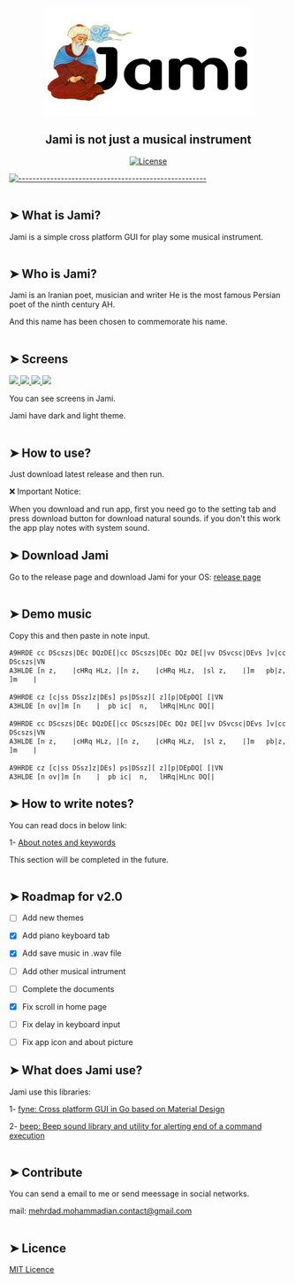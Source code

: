 <p align="center">
  <img src="assets/about.png" alt="jami" width="380" height="195" />
</p>

<h2 align="center">Jami is not just a musical instrument</h2>


<p align="center">
  <a href="https://github.com/mehrdad-dev/Jami/blob/master/LICENSE"><img src="https://img.shields.io/badge/license-MIT-informational" alt="License"></a>
</p>

[![-----------------------------------------------------](https://raw.githubusercontent.com/andreasbm/readme/master/assets/lines/colored.png)](#table-of-contents)
</br>
<br/>

## ➤ What is Jami?
Jami is a simple cross platform GUI for play some musical instrument.
</br>
<br/>
## ➤ Who is Jami?
Jami is an Iranian poet, musician and writer
He is the most famous Persian poet of the ninth century AH.

And this name has been chosen to commemorate his name.
</br>
<br/>
## ➤ Screens
<a href="https://github.com/mehrdad-dev/Jami/blob/master/assets/screen-1.jpg" target="_blank">
<img src="https://raw.githubusercontent.com/mehrdad-dev/Jami/master/assets/screen-1.jpg" width="48%">
</a>

<a href="https://github.com/mehrdad-dev/Jami/blob/master/assets/screen-2.jpg" target="_blank">
<img src="https://raw.githubusercontent.com/mehrdad-dev/Jami/master/assets/screen-2.jpg" width="48%">
</a>

<a href="https://github.com/mehrdad-dev/Jami/blob/master/assets/screen-3.jpg" target="_blank">
<img src="https://raw.githubusercontent.com/mehrdad-dev/Jami/master/assets/screen-3.jpg" width="48%">
</a>

<a href="https://github.com/mehrdad-dev/Jami/blob/master/assets/screen-4.jpg" target="_blank">
<img src="https://raw.githubusercontent.com/mehrdad-dev/Jami/master/assets/screen-4.jpg" width="48%">
</a>

You can see screens in Jami.

Jami have dark and light theme.
</br>
<br/>
## ➤ How to use?
Just download latest release and then run.

❌ Important Notice:

When you download and run app, first you need go to the setting tab and press download button for download natural sounds.
if you don't this work the app play notes with system sound.

## ➤ Download Jami
Go to the release page and download Jami for your OS:  [release page](https://github.com/mehrdad-dev/Jami/releases)
</br>
<br/>
## ➤ Demo music
Copy this and then paste in note input.
````
A9HRDE cc DScszs|DEc DQzDE[|cc DScszs|DEc DQz DE[|vv DSvcsc|DEvs ]v|cc DScszs|VN
A3HLDE [n z,    |cHRq HLz, |[n z,    |cHRq HLz,  |sl z,    |]m   pb|z, ]m    |

A9HRDE cz [c|ss DSsz]z|DEs] ps|DSsz][ z][p|DEpDQ[ [|VN
A3HLDE [n ov|]m [n    |  pb ic|  n,   lHRq|HLnc DQ[|

A9HRDE cc DScszs|DEc DQzDE[|cc DScszs|DEc DQz DE[|vv DSvcsc|DEvs ]v|cc DScszs|VN
A3HLDE [n z,    |cHRq HLz, |[n z,    |cHRq HLz,  |sl z,    |]m   pb|z, ]m    |

A9HRDE cz [c|ss DSsz]z|DEs] ps|DSsz][ z][p|DEpDQ[ [|VN
A3HLDE [n ov|]m [n    |  pb ic|  n,   lHRq|HLnc DQ[|
````

## ➤ How to write notes?
You can read docs in below link:

1- [About notes and keywords](https://github.com/mehrdad-dev/Jami/blob/master/Notes.md)


This section will be completed in the future.
</br>
<br/>
## ➤ Roadmap for v2.0

-   [ ] Add new themes
-   [X] Add piano keyboard tab
-   [X] Add save music in .wav file
-   [ ] Add other musical intrument
-   [ ] Complete the documents
-   [X] Fix scroll in home page
-   [ ] Fix delay in keyboard input
-   [ ] Fix app icon and about picture



## ➤ What does Jami use?
Jami use this libraries:

1- [fyne: Cross platform GUI in Go based on Material Design](https://github.com/fyne-io/fyne)

2- [beep: Beep sound library and utility for alerting end of a command execution](https://github.com/dbatbold/beep)
</br>
<br/>
## ➤ Contribute

You can send a email to me or send meessage in social networks.

mail: mehrdad.mohammadian.contact@gmail.com
</br>
<br/>
## ➤ Licence
[MIT Licence](https://github.com/mehrdad-dev/Jami/blob/master/LICENSE)
